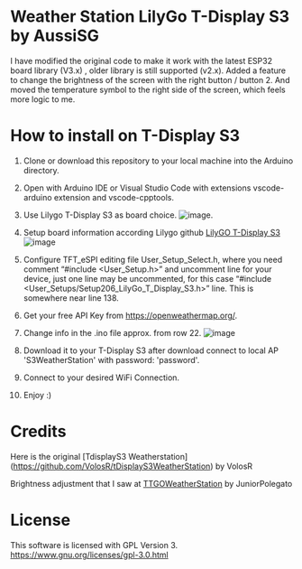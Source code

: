 # Weather Station LilyGo T-Display S3 by AussiSG

I have modified the original code to make it work with the latest ESP32 board library (V3.x) , older library is still supported (v2.x).
Added a feature to change the brightness of the screen with the right button / button 2.
And moved the temperature symbol to the right side of the screen, which feels more logic to me.

# How to install on T-Display S3

1. Clone or download this repository to your local machine into the Arduino directory.

2. Open with Arduino IDE or Visual Studio Code with extensions vscode-arduino extension and vscode-cpptools.

3. Use Lilygo T-Display S3 as board choice.
![image](https://github.com/user-attachments/assets/9c319b57-ca42-438f-93cc-b18de6999281).

5. Setup board information according Lilygo github [LilyGO T-Display S3](https://github.com/Xinyuan-LilyGO/T-Display-S3)
![image](https://github.com/user-attachments/assets/93cffe11-a7d2-4f78-908e-1bde53ccd8d0)

6. Configure TFT_eSPI editing file User_Setup_Select.h, where you need comment “#include <User_Setup.h>” and uncomment line for your device, just one line may be uncommented, for this case “#include <User_Setups/Setup206_LilyGo_T_Display_S3.h>” line. This is somewhere near line 138.

7. Get your free API Key from https://openweathermap.org/.

8. Change info in the .ino file approx. from row 22.
![image](https://github.com/user-attachments/assets/1e47ff4b-fd5c-4c0c-87ad-32cff8ab648a)

10. Download it to your T-Display S3 after download connect to local AP 'S3WeatherStation' with password: 'password'.

11. Connect to your desired WiFi Connection.

12. Enjoy :)

# Credits

Here is the original [TdisplayS3 Weatherstation] (https://github.com/VolosR/tDisplayS3WeatherStation) by VolosR

Brightness adjustment that I saw at [TTGOWeatherStation](https://github.com/JuniorPolegato/TTGOWeatherStation) by JuniorPolegato

# License
This software is licensed with GPL Version 3. https://www.gnu.org/licenses/gpl-3.0.html

